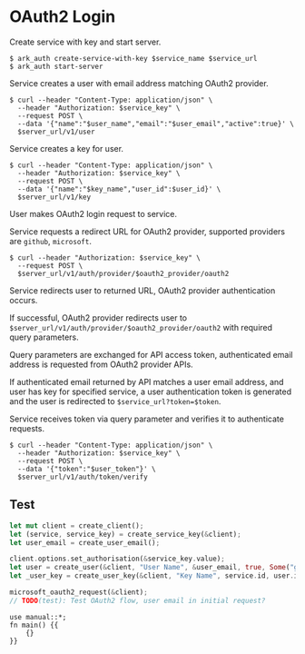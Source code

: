 # OAuth2 Login

Create service with key and start server.

```shell
$ ark_auth create-service-with-key $service_name $service_url
$ ark_auth start-server
```

Service creates a user with email address matching OAuth2 provider.

```shell
$ curl --header "Content-Type: application/json" \
  --header "Authorization: $service_key" \
  --request POST \
  --data '{"name":"$user_name","email":"$user_email","active":true}' \
  $server_url/v1/user
```

Service creates a key for user.

```shell
$ curl --header "Content-Type: application/json" \
  --header "Authorization: $service_key" \
  --request POST \
  --data '{"name":"$key_name","user_id":$user_id}' \
  $server_url/v1/key
```

User makes OAuth2 login request to service.

Service requests a redirect URL for OAuth2 provider, supported providers are `github`, `microsoft`.

```shell
$ curl --header "Authorization: $service_key" \
  --request POST \
  $server_url/v1/auth/provider/$oauth2_provider/oauth2
```

Service redirects user to returned URL, OAuth2 provider authentication occurs.

If successful, OAuth2 provider redirects user to `$server_url/v1/auth/provider/$oauth2_provider/oauth2` with required query parameters.

Query parameters are exchanged for API access token, authenticated email address is requested from OAuth2 provider APIs.

If authenticated email returned by API matches a user email address, and user has key for specified service, a user authentication token is generated and the user is redirected to `$service_url?token=$token`.

Service receives token via query parameter and verifies it to authenticate requests.

```shell
$ curl --header "Content-Type: application/json" \
  --header "Authorization: $service_key" \
  --request POST \
  --data '{"token":"$user_token"}' \
  $server_url/v1/auth/token/verify
```

## Test

```rust
let mut client = create_client();
let (service, service_key) = create_service_key(&client);
let user_email = create_user_email();

client.options.set_authorisation(&service_key.value);
let user = create_user(&client, "User Name", &user_email, true, Some("guest"));
let _user_key = create_user_key(&client, "Key Name", service.id, user.id);

microsoft_oauth2_request(&client);
// TODO(test): Test OAuth2 flow, user email in initial request?
```

```rust,skeptic-template
use manual::*;
fn main() {{
    {}
}}
```
